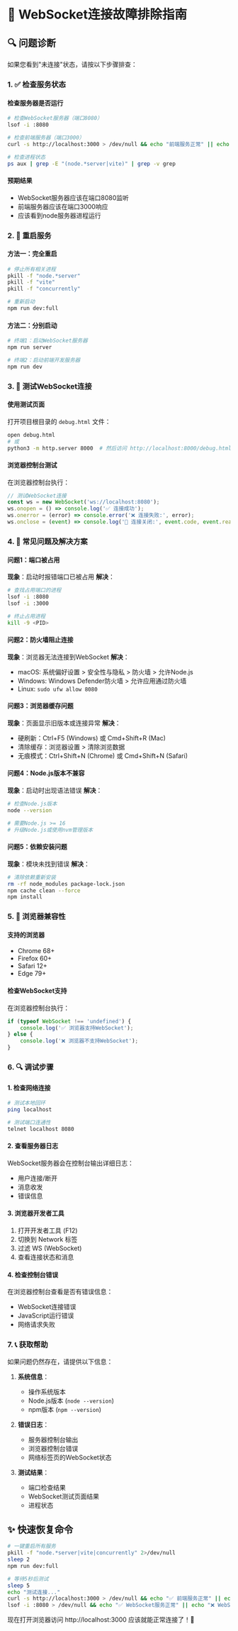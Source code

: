 # 🔧 WebSocket连接故障排除指南

## 🔍 问题诊断

如果您看到"未连接"状态，请按以下步骤排查：

### 1. ✅ 检查服务状态

#### 检查服务器是否运行
```bash
# 检查WebSocket服务器（端口8080）
lsof -i :8080

# 检查前端服务器（端口3000）
curl -s http://localhost:3000 > /dev/null && echo "前端服务正常" || echo "前端服务异常"

# 检查进程状态
ps aux | grep -E "(node.*server|vite)" | grep -v grep
```

#### 预期结果
- WebSocket服务器应该在端口8080监听
- 前端服务器应该在端口3000响应
- 应该看到node服务器进程运行

### 2. 🚀 重启服务

#### 方法一：完全重启
```bash
# 停止所有相关进程
pkill -f "node.*server"
pkill -f "vite"
pkill -f "concurrently"

# 重新启动
npm run dev:full
```

#### 方法二：分别启动
```bash
# 终端1：启动WebSocket服务器
npm run server

# 终端2：启动前端开发服务器
npm run dev
```

### 3. 🔗 测试WebSocket连接

#### 使用测试页面
打开项目根目录的 `debug.html` 文件：
```bash
open debug.html
# 或
python3 -m http.server 8000  # 然后访问 http://localhost:8000/debug.html
```

#### 浏览器控制台测试
在浏览器控制台执行：
```javascript
// 测试WebSocket连接
const ws = new WebSocket('ws://localhost:8080');
ws.onopen = () => console.log('✅ 连接成功');
ws.onerror = (error) => console.error('❌ 连接失败:', error);
ws.onclose = (event) => console.log('🔌 连接关闭:', event.code, event.reason);
```

### 4. 🐛 常见问题及解决方案

#### 问题1：端口被占用
**现象**：启动时报错端口已被占用
**解决**：
```bash
# 查找占用端口的进程
lsof -i :8080
lsof -i :3000

# 终止占用进程
kill -9 <PID>
```

#### 问题2：防火墙阻止连接
**现象**：浏览器无法连接到WebSocket
**解决**：
- macOS: 系统偏好设置 > 安全性与隐私 > 防火墙 > 允许Node.js
- Windows: Windows Defender防火墙 > 允许应用通过防火墙
- Linux: `sudo ufw allow 8080`

#### 问题3：浏览器缓存问题
**现象**：页面显示旧版本或连接异常
**解决**：
- 硬刷新：Ctrl+F5 (Windows) 或 Cmd+Shift+R (Mac)
- 清除缓存：浏览器设置 > 清除浏览数据
- 无痕模式：Ctrl+Shift+N (Chrome) 或 Cmd+Shift+N (Safari)

#### 问题4：Node.js版本不兼容
**现象**：启动时出现语法错误
**解决**：
```bash
# 检查Node.js版本
node --version

# 需要Node.js >= 16
# 升级Node.js或使用nvm管理版本
```

#### 问题5：依赖安装问题
**现象**：模块未找到错误
**解决**：
```bash
# 清除依赖重新安装
rm -rf node_modules package-lock.json
npm cache clean --force
npm install
```

### 5. 📱 浏览器兼容性

#### 支持的浏览器
- Chrome 68+
- Firefox 60+
- Safari 12+
- Edge 79+

#### 检查WebSocket支持
在浏览器控制台执行：
```javascript
if (typeof WebSocket !== 'undefined') {
    console.log('✅ 浏览器支持WebSocket');
} else {
    console.log('❌ 浏览器不支持WebSocket');
}
```

### 6. 🔍 调试步骤

#### 1. 检查网络连接
```bash
# 测试本地回环
ping localhost

# 测试端口连通性
telnet localhost 8080
```

#### 2. 查看服务器日志
WebSocket服务器会在控制台输出详细日志：
- 用户连接/断开
- 消息收发
- 错误信息

#### 3. 浏览器开发者工具
1. 打开开发者工具 (F12)
2. 切换到 Network 标签
3. 过滤 WS (WebSocket)
4. 查看连接状态和消息

#### 4. 检查控制台错误
在浏览器控制台查看是否有错误信息：
- WebSocket连接错误
- JavaScript运行错误
- 网络请求失败

### 7. 📞 获取帮助

如果问题仍然存在，请提供以下信息：

1. **系统信息**：
   - 操作系统版本
   - Node.js版本 (`node --version`)
   - npm版本 (`npm --version`)

2. **错误日志**：
   - 服务器控制台输出
   - 浏览器控制台错误
   - 网络标签页的WebSocket状态

3. **测试结果**：
   - 端口检查结果
   - WebSocket测试页面结果
   - 进程状态

## ✨ 快速恢复命令

```bash
# 一键重启所有服务
pkill -f "node.*server|vite|concurrently" 2>/dev/null
sleep 2
npm run dev:full

# 等待5秒后测试
sleep 5
echo "测试连接..."
curl -s http://localhost:3000 > /dev/null && echo "✅ 前端服务正常" || echo "❌ 前端服务异常"
lsof -i :8080 > /dev/null && echo "✅ WebSocket服务正常" || echo "❌ WebSocket服务异常"
```

现在打开浏览器访问 http://localhost:3000 应该就能正常连接了！🎉 